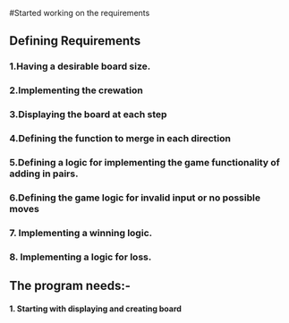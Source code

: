 #Started working on the requirements

## Defining Requirements

### 1.Having a desirable board size.
### 2.Implementing the crewation
### 3.Displaying the board at each step
### 4.Defining the function to merge in each direction
### 5.Defining a logic for implementing the game functionality of adding in pairs.
### 6.Defining the game logic for invalid input or no possible moves
### 7. Implementing a winning logic.
### 8. Implementing a logic for loss.

## The program needs:-

#### 1. Starting with displaying and creating board

